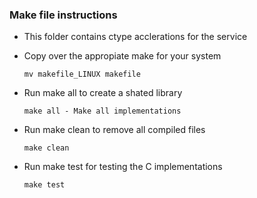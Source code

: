 ### Make file instructions 

* This folder contains ctype acclerations for the service

* Copy over the appropiate make for your system

  ```
  mv makefile_LINUX makefile
  ```

* Run make all to create a shated library
  
  ```
  make all - Make all implementations
  ```

* Run make clean to remove all compiled files

  ```
  make clean
  ```

* Run make test for testing the C implementations

  ```
  make test
  ```
